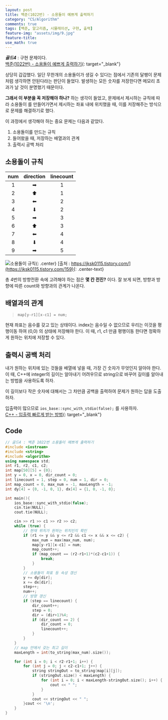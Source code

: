 ```yaml
---
layout: post
title: 백준(1022번) - 소용돌이 예쁘게 출력하기
category: "CS/Algorithm"
comments: true
tags: [백준, 알고리즘, 시뮬레이션, 구현, 출력]
feature-img: "assets/img/9.jpg"
feature-title:
use_math: true
---
```


**_골드4_** : 구현 문제이다.  
[백준(1022번) - 소용돌이 예쁘게 출력하기](https://www.acmicpc.net/problem/1022){: target="\_blank"}

상당히 갑갑했다. 일단 무한개의 소용돌이가 생길 수 있다는 점에서 기존의 달팽이 문제처럼 생각하면 안된다라는 판단이 들었다. 발생하는 모든 숫자를 저장한다면 메모리 초과가 날 것이 분명했기 때문이다.

**그래서 이 부분을 꼭 저장해야 하나?** 하는 생각이 들었고, 문제에서 제시하는 규칙에 따라 소용돌이 를 만들어가면서 제시하는 좌표 내에 위치했을 때, 이를 저장해주는 방식으로 문제를 해결하기로 했다.

이 과정에서 생각해야 하는 중요 문제는 다음과 같았다.

1. 소용돌이를 만드는 규칙
2. 들어왔을 때, 저장하는 배열과의 관계
3. 출력시 공백 처리

## 소용돌이 규칙

| num | direction | linecount |
| :-: | :-------: | :-------: |
|  1  |     ➡     |     1     |
|  2  |     ⬆     |     1     |
|  3  |     ⬅     |     2     |
|  4  |     ⬇     |     2     |
|  5  |     ➡     |     3     |
|  6  |     ⬆     |     3     |
|  7  |     ⬅     |     4     |
|  8  |     ⬇     |     4     |
|  9  |     ➡     |     5     |

![소용돌이 규칙](https://t1.daumcdn.net/cfile/tistory/9986F33C5CCBF4642D){: .center}
[출처 : https://jksk0115.tistory.com/](https://jksk0115.tistory.com/159){: .center-text}

총 4번의 방향전환 속에 고려해야 하는 점은 **몇 칸 전진?** 이다. 잘 보게 되면, 방향과 방향에 따른 count와 방향과의 관계가 나온다.

## 배열과의 관계

> `map[y-r1][x-c1] = num;`

현재 좌표는 음수를 갖고 있는 상태이다. index는 음수일 수 없으므로 우리는 이것을 평행이동 하여 (0,0) 의 상태에 저장해야 한다. 이 때, r1, c1 만큼 평행이동 한다면 정확하게 원하는 위치에 저장할 수 있다.

## 출력시 공백 처리

내가 원하는 위치에 있는 것들을 배열에 넣을 때, 가장 긴 숫자가 무엇인지 알아야 한다. 이 때, C++에 integer의 길이는 알아내기 어려우므로 string으로 바꾸어 길이를 알아내는 방법을 사용하도록 하자.

이 길이보다 작은 숫자에 대해서는 그 차만큼 공백을 출력하여 문제가 원하는 답을 도출하자.

입출력이 많으므로 `ios_base::sync_with_stdio(false);` 를 사용하자.  
[C++ - 입출력 빠르게 받는 방법](https://wansook0316.github.io/cs/algorithm/2020/03/24/cin-cout-%EB%B9%A0%EB%A5%B4%EA%B2%8C.html){: target="\_blank"}

## Code

```c++
// 골드4 : 백준 1022번 소용돌이 예쁘게 출력하기
#include <iostream>
#include <string>
#include <algorithm>
using namespace std;
int r1, r2, c1, c2;
int map[50][5] = {0};
int y = 0, x = 0, dir_count = 0;
int linecount = 1, step = 0, num = 1, dir = 0;
int map_count = 0, max_num = -1, maxLength = -1;
int dy[4] = {0, -1, 0, 1}, dx[4] = {1, 0, -1, 0};

int main(){
    ios_base::sync_with_stdio(false);
    cin.tie(NULL);
    cout.tie(NULL);

    cin >> r1 >> c1 >> r2 >> c2;
    while (true) {
        // 현재 위치가 원하는 위치인지 확인
        if (r1 <= y && y <= r2 && c1 <= x && x <= c2) {
            max_num = max(max_num, num);
            map[y-r1][x-c1] = num;
            map_count++;
            if (map_count == (r2-r1+1)*(c2-c1+1)) {
                break;
            }
        }
        // 소용돌이 좌표 등 속성 갱신
        y += dy[dir];
        x += dx[dir];
        step++;
        num++;
        // 방향 갱신
        if (step == linecount) {
            dir_count++;
            step = 0;
            dir = (dir+1)%4;
            if (dir_count == 2) {
                dir_count = 0;
                linecount++;
            }
        }
    }
    // map 안에서 갖는 최고 길이
    maxLength = int(to_string(max_num).size());

    for (int i = 0; i < r2-r1+1; i++) {
        for (int j = 0; j < c2-c1+1; j++) {
            string stringOut = to_string(map[i][j]);
            if (stringOut.size() < maxLength) {
                for (int i = 0; i < maxLength-stringOut.size(); i++) {
                    cout << " ";
                }
            }
            cout << stringOut << " ";
        }cout << '\n';
    }
}

```
